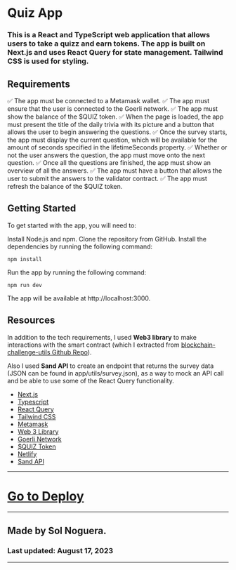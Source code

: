 # Quiz App

### This is a React and TypeScript web application that allows users to take a quizz and earn tokens. The app is built on Next.js and uses React Query for state management. Tailwind CSS is used for styling.

## Requirements

:white_check_mark: The app must be connected to a Metamask wallet.
:white_check_mark: The app must ensure that the user is connected to the Goerli network.
:white_check_mark: The app must show the balance of the $QUIZ token.
:white_check_mark: When the page is loaded, the app must present the title of the daily trivia with its picture and a button that allows the user to begin answering the questions.
:white_check_mark: Once the survey starts, the app must display the current question, which will be available for the amount of seconds specified in the lifetimeSeconds property.
:white_check_mark: Whether or not the user answers the question, the app must move onto the next question.
:white_check_mark: Once all the questions are finished, the app must show an overview of all the answers.
:white_check_mark: The app must have a button that allows the user to submit the answers to the validator contract.
:white_check_mark: The app must refresh the balance of the $QUIZ token.

## Getting Started

To get started with the app, you will need to:

Install Node.js and npm.
Clone the repository from GitHub.
Install the dependencies by running the following command:

```
npm install
```

Run the app by running the following command:

```
npm run dev
```

The app will be available at http://localhost:3000.

## Resources

In addition to the tech requirements, I used **Web3 library** to make interactions with the smart contract (which I extracted from [blockchain-challenge-utils Github Repo](https://github.com/rather-labs/blockchain-challenge-utils/blob/main/abi.json)).

Also I used **Sand API** to create an endpoint that returns the survey data (JSON can be found in app/utils/survey.json), as a way to mock an API call and be able to use some of the React Query functionality.

- [Next.js](https://nextjs.org/)
- [Typescript](https://www.typescriptlang.org/)
- [React Query](https://react-query.tanstack.com/)
- [Tailwind CSS](https://tailwindcss.com/)
- [Metamask](https://metamask.io/)
- [Web 3 Library](https://web3js.org/)
- [Goerli Network](https://goerli.ethereum.org/)
- [$QUIZ Token](https://quiz.xyz/)
- [Netlify](https://www.netlify.com/)
- [Sand API](https://sandapi.com/)

---

# [Go to Deploy](https://web3-quiz.netlify.app/)

---

## Made by Sol Noguera.

### Last updated: August 17, 2023

---
